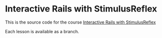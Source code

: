 # Interactive Rails with StimulusReflex

This is the source code for the course [Interactive Rails with StimulusReflex](https://courses.jasoncharnes.com/stimulus-reflex)

Each lesson is available as a branch.
